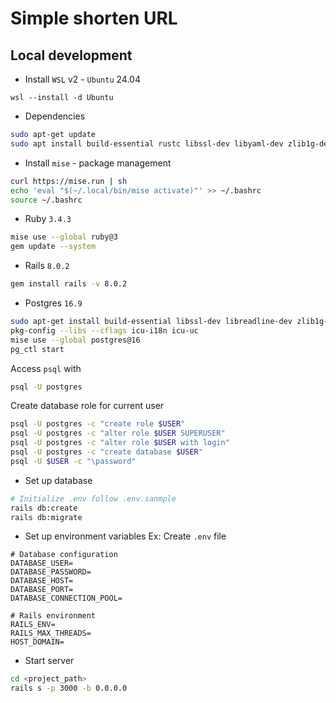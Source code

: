 # Simple shorten URL

## Local development

- Install `WSL` v2 - `Ubuntu` 24.04
```pwsh
wsl --install -d Ubuntu
```
- Dependencies
```sh
sudo apt-get update
sudo apt install build-essential rustc libssl-dev libyaml-dev zlib1g-dev libgmp-dev
```

- Install `mise` - package management
```sh
curl https://mise.run | sh
echo 'eval "$(~/.local/bin/mise activate)"' >> ~/.bashrc
source ~/.bashrc
```

- Ruby `3.4.3`
```sh
mise use --global ruby@3
gem update --system
```

- Rails `8.0.2`
```sh
gem install rails -v 8.0.2
```

- Postgres `16.9`
```sh
sudo apt-get install build-essential libssl-dev libreadline-dev zlib1g-dev libcurl4-openssl-dev uuid-dev icu-devtools libicu-dev libicu74 pkgconf
pkg-config --libs --cflags icu-i18n icu-uc
mise use --global postgres@16
pg_ctl start
```

Access `psql` with
```sh
psql -U postgres
```

Create database role for current user
```sh
psql -U postgres -c "create role $USER"
psql -U postgres -c "alter role $USER SUPERUSER"
psql -U postgres -c "alter role $USER with login"
psql -U postgres -c "create database $USER"
psql -U $USER -c "\password"
```

- Set up database
```sh
# Initialize .env follow .env.sanmple
rails db:create
rails db:migrate
```

- Set up environment variables
Ex: Create `.env` file
```env
# Database configuration
DATABASE_USER=
DATABASE_PASSWORD=
DATABASE_HOST=
DATABASE_PORT=
DATABASE_CONNECTION_POOL=

# Rails environment
RAILS_ENV=
RAILS_MAX_THREADS=
HOST_DOMAIN=
```

- Start server
```sh
cd <project_path>
rails s -p 3000 -b 0.0.0.0
```
